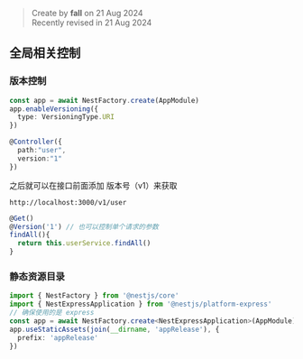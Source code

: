 > Create by **fall** on 21 Aug 2024<br/>
> Recently revised in 21 Aug 2024

## 全局相关控制

### 版本控制

```ts
const app = await NestFactory.create(AppModule)
app.enableVersioning({
  type: VersioningType.URI
})
```

```ts
@Controller({
  path:"user",
  version:"1"
})
```

之后就可以在接口前面添加 版本号（v1）来获取

`http://localhost:3000/v1/user` 

```ts
@Get()
@Version('1') // 也可以控制单个请求的参数
findAll(){
  return this.userService.findAll()
}
```

### 静态资源目录

```ts
import { NestFactory } from '@nestjs/core'
import { NestExpressApplication } from '@nestjs/platform-express'
// 确保使用的是 express 
const app = await NestFactory.create<NestExpressApplication>(AppModule)
app.useStaticAssets(join(__dirname, 'appRelease'), {
  prefix: 'appRelease'
})
```

